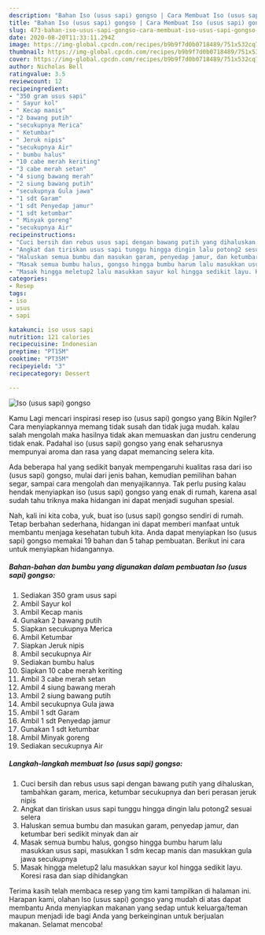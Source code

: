 ```yaml
---
description: "Bahan Iso (usus sapi) gongso | Cara Membuat Iso (usus sapi) gongso Yang Sedap"
title: "Bahan Iso (usus sapi) gongso | Cara Membuat Iso (usus sapi) gongso Yang Sedap"
slug: 473-bahan-iso-usus-sapi-gongso-cara-membuat-iso-usus-sapi-gongso-yang-sedap
date: 2020-08-20T11:33:11.294Z
image: https://img-global.cpcdn.com/recipes/b9b9f7d0b0718489/751x532cq70/iso-usus-sapi-gongso-foto-resep-utama.jpg
thumbnail: https://img-global.cpcdn.com/recipes/b9b9f7d0b0718489/751x532cq70/iso-usus-sapi-gongso-foto-resep-utama.jpg
cover: https://img-global.cpcdn.com/recipes/b9b9f7d0b0718489/751x532cq70/iso-usus-sapi-gongso-foto-resep-utama.jpg
author: Nicholas Bell
ratingvalue: 3.5
reviewcount: 12
recipeingredient:
- "350 gram usus sapi"
- " Sayur kol"
- " Kecap manis"
- "2 bawang putih"
- "secukupnya Merica"
- " Ketumbar"
- " Jeruk nipis"
- "secukupnya Air"
- " bumbu halus"
- "10 cabe merah keriting"
- "3 cabe merah setan"
- "4 siung bawang merah"
- "2 siung bawang putih"
- "secukupnya Gula jawa"
- "1 sdt Garam"
- "1 sdt Penyedap jamur"
- "1 sdt ketumbar"
- " Minyak goreng"
- "secukupnya Air"
recipeinstructions:
- "Cuci bersih dan rebus usus sapi dengan bawang putih yang dihaluskan, tambahkan garam, merica, ketumbar secukupnya dan beri perasan jeruk nipis"
- "Angkat dan tiriskan usus sapi tunggu hingga dingin lalu potong2 sesuai selera"
- "Haluskan semua bumbu dan masukan garam, penyedap jamur, dan ketumbar beri sedikit minyak dan air"
- "Masak semua bumbu halus, gongso hingga bumbu harum lalu masukkan usus sapi, masukkan 1 sdm kecap manis dan masukkan gula jawa secukupnya"
- "Masak hingga meletup2 lalu masukkan sayur kol hingga sedikit layu. Koresi rasa dan siap dihidangkan"
categories:
- Resep
tags:
- iso
- usus
- sapi

katakunci: iso usus sapi 
nutrition: 121 calories
recipecuisine: Indonesian
preptime: "PT15M"
cooktime: "PT35M"
recipeyield: "3"
recipecategory: Dessert

---
```



![Iso (usus sapi) gongso](https://img-global.cpcdn.com/recipes/b9b9f7d0b0718489/751x532cq70/iso-usus-sapi-gongso-foto-resep-utama.jpg)

Kamu Lagi mencari inspirasi resep iso (usus sapi) gongso yang Bikin Ngiler? Cara menyiapkannya memang tidak susah dan tidak juga mudah. kalau salah mengolah maka hasilnya tidak akan memuaskan dan justru cenderung tidak enak. Padahal iso (usus sapi) gongso yang enak seharusnya mempunyai aroma dan rasa yang dapat memancing selera kita.

Ada beberapa hal yang sedikit banyak mempengaruhi kualitas rasa dari iso (usus sapi) gongso, mulai dari jenis bahan, kemudian pemilihan bahan segar, sampai cara mengolah dan menyajikannya. Tak perlu pusing kalau hendak menyiapkan iso (usus sapi) gongso yang enak di rumah, karena asal sudah tahu triknya maka hidangan ini dapat menjadi suguhan spesial.




Nah, kali ini kita coba, yuk, buat iso (usus sapi) gongso sendiri di rumah. Tetap berbahan sederhana, hidangan ini dapat memberi manfaat untuk membantu menjaga kesehatan tubuh kita. Anda dapat menyiapkan Iso (usus sapi) gongso memakai 19 bahan dan 5 tahap pembuatan. Berikut ini cara untuk menyiapkan hidangannya.

<!--inarticleads1-->

##### Bahan-bahan dan bumbu yang digunakan dalam pembuatan Iso (usus sapi) gongso:

1. Sediakan 350 gram usus sapi
1. Ambil  Sayur kol
1. Ambil  Kecap manis
1. Gunakan 2 bawang putih
1. Siapkan secukupnya Merica
1. Ambil  Ketumbar
1. Siapkan  Jeruk nipis
1. Ambil secukupnya Air
1. Sediakan  bumbu halus
1. Siapkan 10 cabe merah keriting
1. Ambil 3 cabe merah setan
1. Ambil 4 siung bawang merah
1. Ambil 2 siung bawang putih
1. Ambil secukupnya Gula jawa
1. Ambil 1 sdt Garam
1. Ambil 1 sdt Penyedap jamur
1. Gunakan 1 sdt ketumbar
1. Ambil  Minyak goreng
1. Sediakan secukupnya Air




<!--inarticleads2-->

##### Langkah-langkah membuat Iso (usus sapi) gongso:

1. Cuci bersih dan rebus usus sapi dengan bawang putih yang dihaluskan, tambahkan garam, merica, ketumbar secukupnya dan beri perasan jeruk nipis
1. Angkat dan tiriskan usus sapi tunggu hingga dingin lalu potong2 sesuai selera
1. Haluskan semua bumbu dan masukan garam, penyedap jamur, dan ketumbar beri sedikit minyak dan air
1. Masak semua bumbu halus, gongso hingga bumbu harum lalu masukkan usus sapi, masukkan 1 sdm kecap manis dan masukkan gula jawa secukupnya
1. Masak hingga meletup2 lalu masukkan sayur kol hingga sedikit layu. Koresi rasa dan siap dihidangkan




Terima kasih telah membaca resep yang tim kami tampilkan di halaman ini. Harapan kami, olahan Iso (usus sapi) gongso yang mudah di atas dapat membantu Anda menyiapkan makanan yang sedap untuk keluarga/teman maupun menjadi ide bagi Anda yang berkeinginan untuk berjualan makanan. Selamat mencoba!
